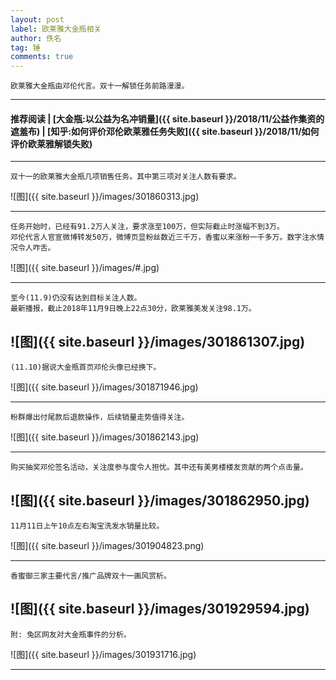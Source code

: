 ```yaml
---
layout: post
label: 欧莱雅大金瓶相关
author: 佚名
tag: 锤
comments: true
---
```


    欧莱雅大金瓶由邓伦代言。双十一解锁任务前路漫漫。

---
#### 推荐阅读 | [大金瓶:以公益为名冲销量]({{ site.baseurl }}/2018/11/公益作集资的遮羞布) | [知乎:如何评价邓伦欧莱雅任务失败]({{ site.baseurl }}/2018/11/如何评价欧莱雅解锁失败) 
---

    双十一的欧莱雅大金瓶几项销售任务。其中第三项对关注人数有要求。

![图]({{ site.baseurl }}/images/301860313.jpg)

---

    任务开始时，已经有91.2万人关注，要求涨至100万，但实际截止时涨幅不到3万。
    邓伦代言人官宣微博转发50万，微博页显粉丝数近三千万，香蜜以来涨粉一千多万。数字注水情况令人咋舌。

![图]({{ site.baseurl }}/images/#.jpg)

---

    至今(11.9)仍没有达到目标关注人数。
    最新播报，截止2018年11月9日晚上22点30分，欧莱雅美发关注98.1万。

![图]({{ site.baseurl }}/images/301861307.jpg)
---

    (11.10)据说大金瓶首页邓伦头像已经换下。
    
![图]({{ site.baseurl }}/images/301871946.jpg)

---

    粉群爆出付尾款后退款操作，后续销量走势值得关注。

![图]({{ site.baseurl }}/images/301862143.jpg) 

---

    购买抽奖邓伦签名活动，关注度参与度令人担忧。其中还有美男楼楼友贡献的两个点击量。

![图]({{ site.baseurl }}/images/301862950.jpg) 
---

    11月11日上午10点左右淘宝洗发水销量比较。

![图]({{ site.baseurl }}/images/301904823.png) 


---

    香蜜御三家主要代言/推广品牌双十一画风赏析。

![图]({{ site.baseurl }}/images/301929594.jpg) 
---

    附: 兔区网友对大金瓶事件的分析。

![图]({{ site.baseurl }}/images/301931716.jpg) 

---


